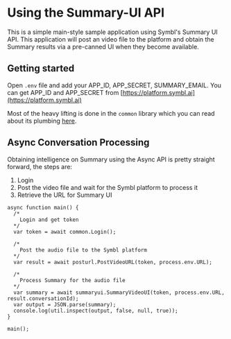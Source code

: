#  Using the Summary-UI API

This is a simple main-style sample application using Symbl's Summary UI API. This application will post an video file to the platform and obtain the Summary results via a pre-canned UI when they become available.

## Getting started

Open `.env` file and add your APP_ID, APP_SECRET, SUMMARY_EMAIL. You can get APP_ID and APP_SECRET from [https://platform.symbl.ai](https://platform.symbl.ai)

Most of the heavy lifting is done in the `common` library which you can read about its plumbing [here](../../common/README.md).

## Async Conversation Processing

Obtaining intelligence on Summary using the Async API is pretty straight forward, the steps are:

1. Login
2. Post the video file and wait for the Symbl platform to process it
3. Retrieve the URL for Summary UI

```
async function main() {
  /*
    Login and get token
  */
  var token = await common.Login();

  /*
    Post the audio file to the Symbl platform
  */
  var result = await posturl.PostVideoURL(token, process.env.URL);

  /*
    Process Summary for the audio file
  */
  var summary = await summaryui.SummaryVideoUI(token, process.env.URL, result.conversationId);
  var output = JSON.parse(summary);
  console.log(util.inspect(output, false, null, true));
}

main();
```